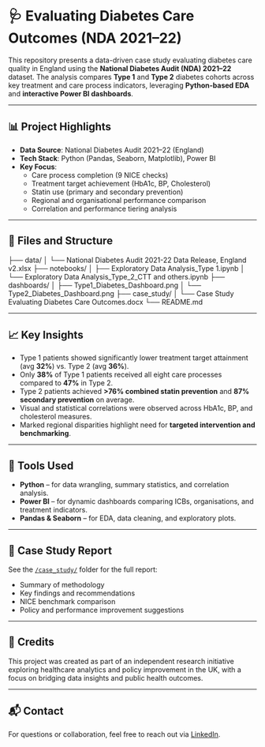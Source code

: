 # 🩺 Evaluating Diabetes Care Outcomes (NDA 2021–22)

This repository presents a data-driven case study evaluating diabetes care quality in England using the **National Diabetes Audit (NDA) 2021–22** dataset. The analysis compares **Type 1** and **Type 2** diabetes cohorts across key treatment and care process indicators, leveraging **Python-based EDA** and **interactive Power BI dashboards**.

---

## 📊 Project Highlights

- **Data Source**: National Diabetes Audit 2021–22 (England)
- **Tech Stack**: Python (Pandas, Seaborn, Matplotlib), Power BI
- **Key Focus**:
  - Care process completion (9 NICE checks)
  - Treatment target achievement (HbA1c, BP, Cholesterol)
  - Statin use (primary and secondary prevention)
  - Regional and organisational performance comparison
  - Correlation and performance tiering analysis

---

## 🧪 Files and Structure
├── data/
│ └── National Diabetes Audit 2021-22 Data Release, England v2.xlsx
├── notebooks/
│ ├── Exploratory Data Analysis_Type 1.ipynb
│ └── Exploratory Data Analysis_Type_2_CTT and others.ipynb
├── dashboards/
│ ├── Type1_Diabetes_Dashboard.png
│ └── Type2_Diabetes_Dashboard.png
├── case_study/
│ └── Case Study Evaluating Diabetes Care Outcomes.docx
└── README.md

---

## 📈 Key Insights

- Type 1 patients showed significantly lower treatment target attainment (avg **32%**) vs. Type 2 (avg **36%**).
- Only **38%** of Type 1 patients received all eight care processes compared to **47%** in Type 2.
- Type 2 patients achieved **>76% combined statin prevention** and **87% secondary prevention** on average.
- Visual and statistical correlations were observed across HbA1c, BP, and cholesterol measures.
- Marked regional disparities highlight need for **targeted intervention and benchmarking**.

---

## 🧠 Tools Used

- **Python** – for data wrangling, summary statistics, and correlation analysis.
- **Power BI** – for dynamic dashboards comparing ICBs, organisations, and treatment indicators.
- **Pandas & Seaborn** – for EDA, data cleaning, and exploratory plots.

---

## 📄 Case Study Report

See the [`/case_study/`](./case_study/) folder for the full report:
- Summary of methodology
- Key findings and recommendations
- NICE benchmark comparison
- Policy and performance improvement suggestions

---

## 📌 Credits

This project was created as part of an independent research initiative exploring healthcare analytics and policy improvement in the UK, with a focus on bridging data insights and public health outcomes.

---

## 📬 Contact

For questions or collaboration, feel free to reach out via [LinkedIn](www.linkedin.com/in/vignesh-krishnakumar-a194bb17a).
